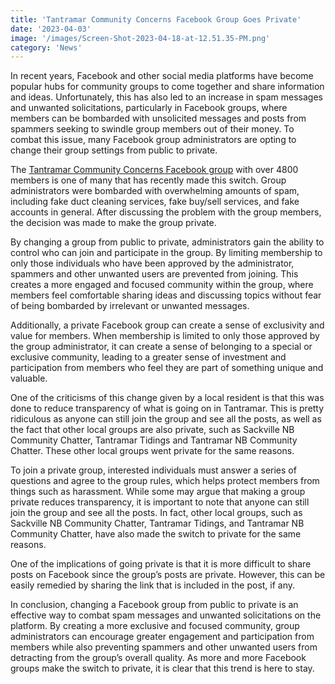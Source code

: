 ```yaml
---
title: 'Tantramar Community Concerns Facebook Group Goes Private'
date: '2023-04-03'
image: '/images/Screen-Shot-2023-04-18-at-12.51.35-PM.png'
category: 'News'
---
```


In recent years, Facebook and other social media platforms have become popular hubs for community groups to come together and share information and ideas. Unfortunately, this has also led to an increase in spam messages and unwanted solicitations, particularly in Facebook groups, where members can be bombarded with unsolicited messages and posts from spammers seeking to swindle group members out of their money. To combat this issue, many Facebook group administrators are opting to change their group settings from public to private.

The [Tantramar Community Concerns Facebook group](https://www.facebook.com/groups/tantramar) with over 4800 members is one of many that has recently made this switch. Group administrators were bombarded with overwhelming amounts of spam, including fake duct cleaning services, fake buy/sell services, and fake accounts in general. After discussing the problem with the group members, the decision was made to make the group private.

By changing a group from public to private, administrators gain the ability to control who can join and participate in the group. By limiting membership to only those individuals who have been approved by the administrator, spammers and other unwanted users are prevented from joining. This creates a more engaged and focused community within the group, where members feel comfortable sharing ideas and discussing topics without fear of being bombarded by irrelevant or unwanted messages.

Additionally, a private Facebook group can create a sense of exclusivity and value for members. When membership is limited to only those approved by the group administrator, it can create a sense of belonging to a special or exclusive community, leading to a greater sense of investment and participation from members who feel they are part of something unique and valuable.

One of the criticisms of this change given by a local resident is that this was done to reduce transparency of what is going on in Tantramar. This is pretty ridiculous as anyone can still join the group and see all the posts, as well as the fact that other local groups are also private, such as Sackville NB Community Chatter, Tantramar Tidings and Tantramar NB Community Chatter. These other local groups went private for the same reasons.

To join a private group, interested individuals must answer a series of questions and agree to the group rules, which helps protect members from things such as harassment. While some may argue that making a group private reduces transparency, it is important to note that anyone can still join the group and see all the posts. In fact, other local groups, such as Sackville NB Community Chatter, Tantramar Tidings, and Tantramar NB Community Chatter, have also made the switch to private for the same reasons.

One of the implications of going private is that it is more difficult to share posts on Facebook since the group’s posts are private. However, this can be easily remedied by sharing the link that is included in the post, if any.

In conclusion, changing a Facebook group from public to private is an effective way to combat spam messages and unwanted solicitations on the platform. By creating a more exclusive and focused community, group administrators can encourage greater engagement and participation from members while also preventing spammers and other unwanted users from detracting from the group’s overall quality. As more and more Facebook groups make the switch to private, it is clear that this trend is here to stay.